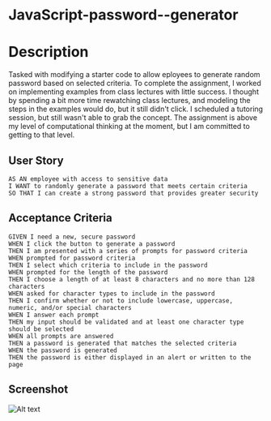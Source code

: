 # JavaScript-password--generator

# Description
Tasked with modifying a starter code to allow eployees to generate random password based on selected criteria. To complete the assignment, I worked on implementing examples from class lectures with little success. I thought by spending a bit more time rewatching class lectures, and modeling the steps in the examples would do, but it still didn't click. I scheduled a tutoring session, but still wasn't able to grab the concept. The assignment is above my level of computational thinking at the moment, but I am committed to getting to that level.
## User Story

```
AS AN employee with access to sensitive data
I WANT to randomly generate a password that meets certain criteria
SO THAT I can create a strong password that provides greater security
```

## Acceptance Criteria

```
GIVEN I need a new, secure password
WHEN I click the button to generate a password
THEN I am presented with a series of prompts for password criteria
WHEN prompted for password criteria
THEN I select which criteria to include in the password
WHEN prompted for the length of the password
THEN I choose a length of at least 8 characters and no more than 128 characters
WHEN asked for character types to include in the password
THEN I confirm whether or not to include lowercase, uppercase, numeric, and/or special characters
WHEN I answer each prompt
THEN my input should be validated and at least one character type should be selected
WHEN all prompts are answered
THEN a password is generated that matches the selected criteria
WHEN the password is generated
THEN the password is either displayed in an alert or written to the page
```

## Screenshot
![Alt text](./assets/Screenshot-pwd-gen.png)
